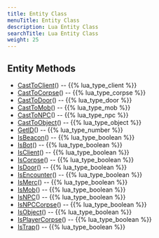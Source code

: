 ```yaml
---
title: Entity Class
menuTitle: Entity Class
description: Lua Entity Class
searchTitle: Lua Entity Class
weight: 25
---
```


## Entity Methods
- [CastToClient](casttoclient)() -- {{% lua_type_client %}}
- [CastToCorpse](casttocorpse)() -- {{% lua_type_corpse %}}
- [CastToDoor](casttodoor)() -- {{% lua_type_door %}}
- [CastToMob](casttomob)() -- {{% lua_type_mob %}}
- [CastToNPC](casttonpc)() -- {{% lua_type_npc %}}
- [CastToObject](casttoobject)() -- {{% lua_type_object %}}
- [GetID](getid)() -- {{% lua_type_number %}}
- [IsBeacon](isbeacon)() -- {{% lua_type_boolean %}}
- [IsBot](isbot)() -- {{% lua_type_boolean %}}
- [IsClient](isclient)() -- {{% lua_type_boolean %}}
- [IsCorpse](iscorpse)() -- {{% lua_type_boolean %}}
- [IsDoor](isdoor)() -- {{% lua_type_boolean %}}
- [IsEncounter](isencounter)() -- {{% lua_type_boolean %}}
- [IsMerc](ismerc)() -- {{% lua_type_boolean %}}
- [IsMob](ismob)() -- {{% lua_type_boolean %}}
- [IsNPC](isnpc)() -- {{% lua_type_boolean %}}
- [IsNPCCorpse](isnpccorpse)() -- {{% lua_type_boolean %}}
- [IsObject](isobject)() -- {{% lua_type_boolean %}}
- [IsPlayerCorpse](isplayercorpse)() -- {{% lua_type_boolean %}}
- [IsTrap](istrap)() -- {{% lua_type_boolean %}}
